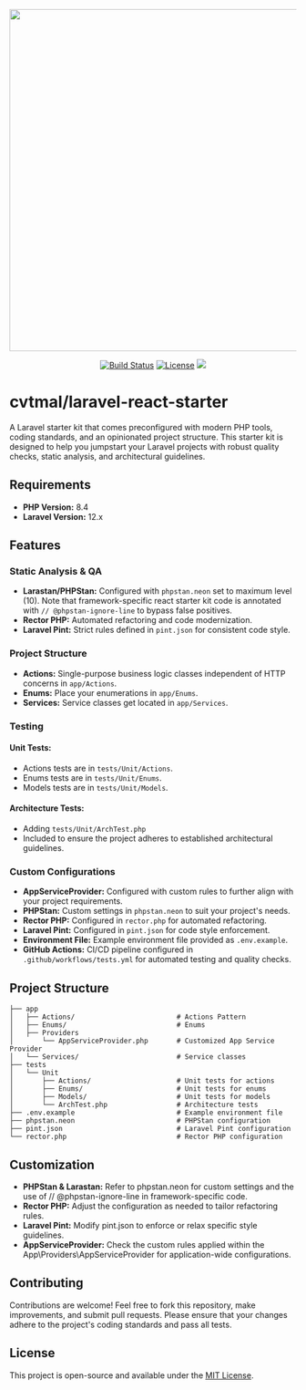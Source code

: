 <p align="center"><img src="https://foxbau.ch/laravel-react-starter.png" width="600"></p>

<p align="center">
<a href="https://github.com/cvtmal/laravel-react-starter/actions"><img src="https://github.com/cvtmal/laravel-react-starter/actions/workflows/tests.yml/badge.svg" alt="Build Status"></a>
<a href="https://github.com/cvtmal/laravel-react-starter"><img src="https://img.shields.io/badge/license-MIT-green" alt="License"></a>
<a href="https://herd.laravel.com/new?starter-kit=cvtmal/laravel-react-starter"><img src="https://img.shields.io/badge/Install%20with%20Herd-f55247?logo=laravel&logoColor=white"></a>
</p>

# cvtmal/laravel-react-starter

A Laravel starter kit that comes preconfigured with modern PHP tools, coding standards, and an opinionated project structure. This starter kit is designed to help you jumpstart your Laravel projects with robust quality checks, static analysis, and architectural guidelines.

## Requirements

- **PHP Version:** 8.4
- **Laravel Version:** 12.x

## Features

### Static Analysis & QA
- **Larastan/PHPStan:** Configured with `phpstan.neon` set to maximum level (10). Note that framework-specific react starter kit code is annotated with `// @phpstan-ignore-line` to bypass false positives.
- **Rector PHP:** Automated refactoring and code modernization.
- **Laravel Pint:** Strict rules defined in `pint.json` for consistent code style.
### Project Structure
- **Actions:** Single-purpose business logic classes independent of HTTP concerns in `app/Actions`.
- **Enums:** Place your enumerations in `app/Enums`.
- **Services:** Service classes get located in `app/Services`.
### Testing
#### Unit Tests:
- Actions tests are in `tests/Unit/Actions`.
- Enums tests are in `tests/Unit/Enums`.
- Models tests are in `tests/Unit/Models`.
#### Architecture Tests:
- Adding `tests/Unit/ArchTest.php`
- Included to ensure the project adheres to established architectural guidelines.
### Custom Configurations
- **AppServiceProvider:** Configured with custom rules to further align with your project requirements.
- **PHPStan:** Custom settings in `phpstan.neon` to suit your project's needs.
- **Rector PHP:** Configured in `rector.php` for automated refactoring.
- **Laravel Pint:** Configured in `pint.json` for code style enforcement.
- **Environment File:** Example environment file provided as `.env.example`.
- **GitHub Actions:** CI/CD pipeline configured in `.github/workflows/tests.yml` for automated testing and quality checks.

## Project Structure

```plaintext
├── app
│   ├── Actions/                         # Actions Pattern
│   ├── Enums/                           # Enums
│   ├── Providers
│       └── AppServiceProvider.php       # Customized App Service Provider
│   └── Services/                        # Service classes
├── tests
│   └── Unit
│       ├── Actions/                     # Unit tests for actions
│       ├── Enums/                       # Unit tests for enums
│       ├── Models/                      # Unit tests for models
│       └── ArchTest.php                 # Architecture tests
├── .env.example                         # Example environment file
├── phpstan.neon                         # PHPStan configuration
├── pint.json                            # Laravel Pint configuration
└── rector.php                           # Rector PHP configuration
```

## Customization
- **PHPStan & Larastan:**
Refer to phpstan.neon for custom settings and the use of // @phpstan-ignore-line in framework-specific code.
- **Rector PHP:**
Adjust the configuration as needed to tailor refactoring rules.
- **Laravel Pint:**
Modify pint.json to enforce or relax specific style guidelines.
- **AppServiceProvider:**
Check the custom rules applied within the App\Providers\AppServiceProvider for application-wide configurations.

## Contributing

Contributions are welcome! Feel free to fork this repository, make improvements, and submit pull requests. Please ensure that your changes adhere to the project's coding standards and pass all tests.

## License

This project is open-source and available under the [MIT License](LICENSE).
